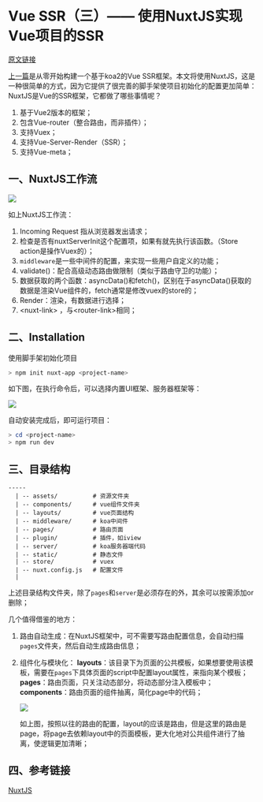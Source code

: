 # Vue SSR（三）—— 使用NuxtJS实现Vue项目的SSR

[原文链接](https://www.toryang.top/archives/233)

[上一篇](https://www.toryang.top/archives/231)是从零开始构建一个基于koa2的Vue SSR框架。本文将使用NuxtJS，这是一种很简单的方式，因为它提供了很完善的脚手架使项目初始化的配置更加简单：
NuxtJS是Vue的SSR框架，它都做了哪些事情呢？
1. 基于Vue2版本的框架；
2. 包含Vue-router（整合路由，而非插件）；
3. 支持Vuex；
4. 支持Vue-Server-Render（SSR）；
5. 支持Vue-meta；

## 一、NuxtJS工作流

![](http://img.toryang.top/common/nuxtjs_flow.png)

如上NuxtJS工作流：

1. Incoming Request 指从浏览器发出请求；
2. 检查是否有nuxtServerInit这个配置项，如果有就先执行该函数。（Store action是操作Vuex的）；
3. `middleware`是一些中间件的配置，来实现一些用户自定义的功能；
4. validate()：配合高级动态路由做限制（类似于路由守卫的功能）；
5. 数据获取的两个函数：asyncData()和fetch()，区别在于asyncData()获取的数据是渲染Vue组件的，fetch通常是修改vuex的store的；
6. Render：渲染，有数据进行选择；
7. \<nuxt-link\> ，与\<router-link\>相同；


## 二、Installation

使用脚手架初始化项目

```powershell
> npm init nuxt-app <project-name>
```
如下图，在执行命令后，可以选择内置UI框架、服务器框架等：

![](http://img.toryang.top/common/nuxt_config.png)

自动安装完成后，即可运行项目：

```powershell
> cd <project-name>
> npm run dev
```

## 三、目录结构

```
-----
  | -- assets/          # 资源文件夹
  | -- components/      # vue组件文件夹
  | -- layouts/         # vue页面结构
  | -- middleware/      # koa中间件
  | -- pages/           # 路由页面
  | -- plugin/          # 插件，如iview
  | -- server/          # koa服务器端代码
  | -- static/          # 静态文件
  | -- store/           # vuex
  | -- nuxt.config.js   # 配置文件
  |
```
上述目录结构文件夹，除了`pages`和`server`是必须存在的外，其余可以按需添加or删除；

几个值得借鉴的地方：

1. 路由自动生成：在NuxtJS框架中，可不需要写路由配置信息，会自动扫描`pages`文件夹，然后自动生成路由信息；
2. 组件化与模块化：
    **layouts**：该目录下为页面的公共模板，如果想要使用该模板，需要在`pages`下具体页面的script中配置layout属性，来指向某个模板；
    **pages**：路由页面，只关注动态部分，将动态部分注入模板中；
    **components**：路由页面的组件抽离，简化page中的代码；

    ![](http://img.toryang.top/common/nuxt_folder.png)

    如上图，按照以往的路由的配置，layout的应该是路由，但是这里的路由是page，将page去依赖layout中的页面模板，更大化地对公共组件进行了抽离，使逻辑更加清晰；


## 四、参考链接

[NuxtJS](https://zh.nuxtjs.org/guide/installation)
